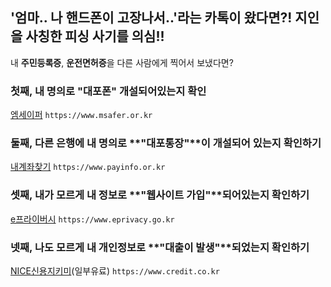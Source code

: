 ## '엄마.. 나 핸드폰이 고장나서..'라는 카톡이 왔다면?! 지인을 사칭한 피싱 사기를 의심!! 

내 **주민등록증**, **운전면허증**을 다른 사람에게 찍어서 보냈다면? 


### 첫째, 내 명의로 **"대포폰"** 개설되어있는지 확인

[엠세이퍼](https://www.msafer.or.kr) `https://www.msafer.or.kr`

### 둘째, 다른 은행에 내 명의로 **"대포통장"**이 개설되어 있는지 확인하기

[내계좌찾기](https://www.payinfo.or.kr) `https://www.payinfo.or.kr`

### 셋째, 내가 모르게 내 정보로 **"웹사이트 가입"**되어있는지 확인하기

[e프라이버시](https://www.eprivacy.go.kr) `https://www.eprivacy.go.kr`

### 넷째, 나도 모르게 내 개인정보로 **"대출이 발생"**되었는지 확인하기

[NICE신용지키미](https://www.credit.co.kr)(일부유료) `https://www.credit.co.kr`
